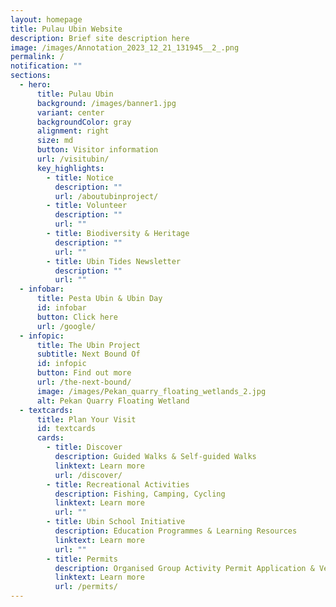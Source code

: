 ```yaml
---
layout: homepage
title: Pulau Ubin Website
description: Brief site description here
image: /images/Annotation_2023_12_21_131945__2_.png
permalink: /
notification: ""
sections:
  - hero:
      title: Pulau Ubin
      background: /images/banner1.jpg
      variant: center
      backgroundColor: gray
      alignment: right
      size: md
      button: Visitor information
      url: /visitubin/
      key_highlights:
        - title: Notice
          description: ""
          url: /aboutubinproject/
        - title: Volunteer
          description: ""
          url: ""
        - title: Biodiversity & Heritage
          description: ""
          url: ""
        - title: Ubin Tides Newsletter
          description: ""
          url: ""
  - infobar:
      title: Pesta Ubin & Ubin Day
      id: infobar
      button: Click here
      url: /google/
  - infopic:
      title: The Ubin Project
      subtitle: Next Bound Of
      id: infopic
      button: Find out more
      url: /the-next-bound/
      image: /images/Pekan_quarry_floating_wetlands_2.jpg
      alt: Pekan Quarry Floating Wetland
  - textcards:
      title: Plan Your Visit
      id: textcards
      cards:
        - title: Discover
          description: Guided Walks & Self-guided Walks
          linktext: Learn more
          url: /discover/
        - title: Recreational Activities
          description: Fishing, Camping, Cycling
          linktext: Learn more
          url: ""
        - title: Ubin School Initiative
          description: Education Programmes & Learning Resources
          linktext: Learn more
          url: ""
        - title: Permits
          description: Organised Group Activity Permit Application & Venue Booking
          linktext: Learn more
          url: /permits/
---
```

